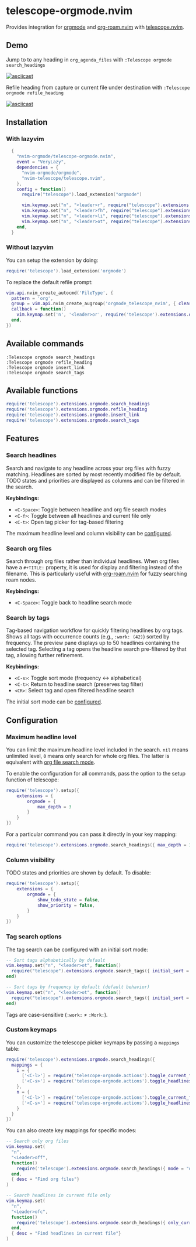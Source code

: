 # telescope-orgmode.nvim

Provides integration for [orgmode](https://github.com/nvim-orgmode/orgmode) and
[org-roam.nvim](https://github.com/chipsenkbeil/org-roam.nvim) with
[telescope.nvim](https://github.com/nvim-telescope/telescope.nvim).

## Demo

Jump to to any heading in `org_agenda_files` with `:Telescope orgmode search_headings`

[![asciicast](https://asciinema.org/a/Oko0GT32HS6JCpzuSznUG0D1D.svg)](https://asciinema.org/a/Oko0GT32HS6JCpzuSznUG0D1D)

Refile heading from capture or current file under destination with `:Telescope orgmode refile_heading`

[![asciicast](https://asciinema.org/a/1X4oG6s5jQZrJJI3DfEzJU3wN.svg)](https://asciinema.org/a/1X4oG6s5jQZrJJI3DfEzJU3wN)

## Installation

### With lazyvim

```lua
  {
    "nvim-orgmode/telescope-orgmode.nvim",
    event = "VeryLazy",
    dependencies = {
      "nvim-orgmode/orgmode",
      "nvim-telescope/telescope.nvim",
    },
    config = function()
      require("telescope").load_extension("orgmode")

      vim.keymap.set("n", "<leader>r", require("telescope").extensions.orgmode.refile_heading)
      vim.keymap.set("n", "<leader>fh", require("telescope").extensions.orgmode.search_headings)
      vim.keymap.set("n", "<leader>li", require("telescope").extensions.orgmode.insert_link)
      vim.keymap.set("n", "<leader>ot", require("telescope").extensions.orgmode.search_tags)
    end,
  }
```

### Without lazyvim

You can setup the extension by doing:

```lua
require('telescope').load_extension('orgmode')
```

To replace the default refile prompt:

```lua
vim.api.nvim_create_autocmd('FileType', {
  pattern = 'org',
  group = vim.api.nvim_create_augroup('orgmode_telescope_nvim', { clear = true }),
  callback = function()
    vim.keymap.set('n', '<leader>or', require('telescope').extensions.orgmode.refile_heading)
  end,
})
```

## Available commands

```viml
:Telescope orgmode search_headings
:Telescope orgmode refile_heading
:Telescope orgmode insert_link
:Telescope orgmode search_tags
```

## Available functions

```lua
require('telescope').extensions.orgmode.search_headings
require('telescope').extensions.orgmode.refile_heading
require('telescope').extensions.orgmode.insert_link
require('telescope').extensions.orgmode.search_tags
```

## Features

### Search headlines

Search and navigate to any headline across your org files with fuzzy matching.
Headlines are sorted by most recently modified file by default. TODO states and
priorities are displayed as columns and can be filtered in the search.

**Keybindings:**
- `<C-Space>`: Toggle between headline and org file search modes
- `<C-f>`: Toggle between all headlines and current file only
- `<C-t>`: Open tag picker for tag-based filtering

The maximum headline level and column visibility can be [configured](#configuration).

### Search org files

Search through org files rather than individual headlines. When org files have
a `#+TITLE:` property, it is used for display and filtering instead of the
filename. This is particularly useful with
[org-roam.nvim](https://github.com/chipsenkbeil/org-roam.nvim) for fuzzy
searching roam nodes.

**Keybindings:**
- `<C-Space>`: Toggle back to headline search mode

### Search by tags

Tag-based navigation workflow for quickly filtering headlines by org tags.
Shows all tags with occurrence counts (e.g., `:work: (42)`) sorted by
frequency. The preview pane displays up to 50 headlines containing the
selected tag. Selecting a tag opens the headline search pre-filtered by
that tag, allowing further refinement.

**Keybindings:**
- `<C-s>`: Toggle sort mode (frequency ↔ alphabetical)
- `<C-t>`: Return to headline search (preserves tag filter)
- `<CR>`: Select tag and open filtered headline search

The initial sort mode can be [configured](#tag-search-options).

## Configuration

### Maximum headline level

You can limit the maximum headline level included in the search. `nil` means
unlimited level, `0` means only search for whole org files. The latter is
equivalent with [org file search mode](#search-org-files).

To enable the configuration for all commands, pass the option to the setup
function of telescope:

```lua
require('telescope').setup({
    extensions = {
        orgmode = {
            max_depth = 3
        }
    }
})
```

For a particular command you can pass it directly in your key mapping:

```lua
require('telescope').extensions.orgmode.search_headings({ max_depth = 3 })
```

### Column visibility

TODO states and priorities are shown by default. To disable:

```lua
require('telescope').setup({
    extensions = {
        orgmode = {
            show_todo_state = false,
            show_priority = false,
        }
    }
})
```

### Tag search options

The tag search can be configured with an initial sort mode:

```lua
-- Sort tags alphabetically by default
vim.keymap.set("n", "<leader>ot", function()
  require("telescope").extensions.orgmode.search_tags({ initial_sort = "alphabetical" })
end)

-- Sort tags by frequency by default (default behavior)
vim.keymap.set("n", "<leader>ot", function()
  require("telescope").extensions.orgmode.search_tags({ initial_sort = "frequency" })
end)
```

Tags are case-sensitive (`:work:` ≠ `:Work:`).

### Custom keymaps

You can customize the telescope picker keymaps by passing a `mappings` table:

```lua
require('telescope').extensions.orgmode.search_headings({
  mappings = {
    i = {
      ['<C-l>'] = require('telescope-orgmode.actions').toggle_current_file_only,
      ['<C-s>'] = require('telescope-orgmode.actions').toggle_headlines_orgfiles,
    },
    n = {
      ['<C-l>'] = require('telescope-orgmode.actions').toggle_current_file_only,
      ['<C-s>'] = require('telescope-orgmode.actions').toggle_headlines_orgfiles,
    }
  }
})
```

You can also create key mappings for specific modes:

```lua
-- Search only org files
vim.keymap.set(
  "n",
  "<Leader>off",
  function()
    require('telescope').extensions.orgmode.search_headings({ mode = "orgfiles" })
  end,
  { desc = "Find org files"}
)

-- Search headlines in current file only
vim.keymap.set(
  "n",
  "<Leader>ofc",
  function()
    require('telescope').extensions.orgmode.search_headings({ only_current_file = true })
  end,
  { desc = "Find headlines in current file"}
)
```
